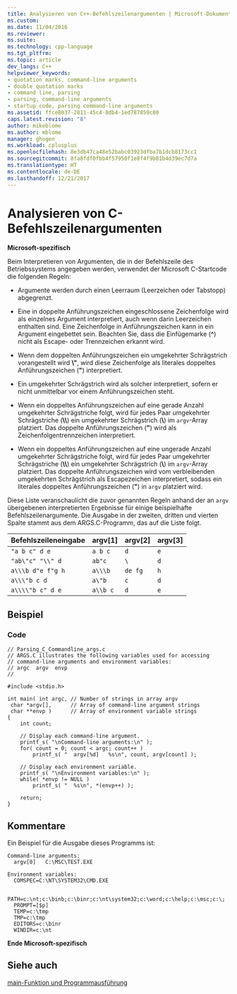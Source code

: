 ```yaml
---
title: Analysieren von C++-Befehlszeilenargumenten | Microsoft-Dokumentation
ms.custom: 
ms.date: 11/04/2016
ms.reviewer: 
ms.suite: 
ms.technology: cpp-language
ms.tgt_pltfrm: 
ms.topic: article
dev_langs: C++
helpviewer_keywords:
- quotation marks, command-line arguments
- double quotation marks
- command line, parsing
- parsing, command-line arguments
- startup code, parsing command-line arguments
ms.assetid: ffce8037-2811-45c4-8db4-1ed787859c80
caps.latest.revision: "8"
author: mikeblome
ms.author: mblome
manager: ghogen
ms.workload: cplusplus
ms.openlocfilehash: 8e3db47ca48e52babc03923dfba7b1dcb8173cc1
ms.sourcegitcommit: 8fa8fdf0fbb4f57950f1e8f4f9b81b4d39ec7d7a
ms.translationtype: HT
ms.contentlocale: de-DE
ms.lasthandoff: 12/21/2017
---
```

# <a name="parsing-c-command-line-arguments"></a>Analysieren von C-Befehlszeilenargumenten
**Microsoft-spezifisch**  
  
 Beim Interpretieren von Argumenten, die in der Befehlszeile des Betriebssystems angegeben werden, verwendet der Microsoft C-Startcode die folgenden Regeln:  
  
-   Argumente werden durch einen Leerraum (Leerzeichen oder Tabstopp) abgegrenzt.  
  
-   Eine in doppelte Anführungszeichen eingeschlossene Zeichenfolge wird als einzelnes Argument interpretiert, auch wenn darin Leerzeichen enthalten sind. Eine Zeichenfolge in Anführungszeichen kann in ein Argument eingebettet sein. Beachten Sie, dass die Einfügemarke (**^**) nicht als Escape- oder Trennzeichen erkannt wird.  
  
-   Wenn dem doppelten Anführungszeichen ein umgekehrter Schrägstrich vorangestellt wird **\\"**, wird diese Zeichenfolge als literales doppeltes Anführungszeichen (**"**) interpretiert.  
  
-   Ein umgekehrter Schrägstrich wird als solcher interpretiert, sofern er nicht unmittelbar vor einem Anführungszeichen steht.  
  
-   Wenn ein doppeltes Anführungszeichen auf eine gerade Anzahl umgekehrter Schrägstriche folgt, wird für jedes Paar umgekehrter Schrägstriche (**\\\\**) ein umgekehrter Schrägstrich (**\\**) im `argv`-Array platziert. Das doppelte Anführungszeichen (**"**) wird als Zeichenfolgentrennzeichen interpretiert.  
  
-   Wenn ein doppeltes Anführungszeichen auf eine ungerade Anzahl umgekehrter Schrägstriche folgt, wird für jedes Paar umgekehrter Schrägstriche (**\\\\**) ein umgekehrter Schrägstrich (**\\**) im `argv`-Array platziert. Das doppelte Anführungszeichen wird vom verbleibenden umgekehrten Schrägstrich als Escapezeichen interpretiert, sodass ein literales doppeltes Anführungszeichen (**"**) in `argv` platziert wird.  
  
 Diese Liste veranschaulicht die zuvor genannten Regeln anhand der an `argv` übergebenen interpretierten Ergebnisse für einige beispielhafte Befehlszeilenargumente. Die Ausgabe in der zweiten, dritten und vierten Spalte stammt aus dem ARGS.C-Programm, das auf die Liste folgt.  
  
|Befehlszeileneingabe|argv[1]|argv[2]|argv[3]|  
|-------------------------|---------------|---------------|---------------|  
|`"a b c" d e`|`a b c`|`d`|`e`|  
|`"ab\"c" "\\" d`|`ab"c`|`\`|`d`|  
|`a\\\b d"e f"g h`|`a\\\b`|`de fg`|`h`|  
|`a\\\"b c d`|`a\"b`|`c`|`d`|  
|`a\\\\"b c" d e`|`a\\b c`|`d`|`e`|  
  
## <a name="example"></a>Beispiel  
  
### <a name="code"></a>Code  
  
```  
// Parsing_C_Commandline_args.c  
// ARGS.C illustrates the following variables used for accessing  
// command-line arguments and environment variables:  
// argc  argv  envp  
//  
  
#include <stdio.h>  
  
int main( int argc, // Number of strings in array argv  
 char *argv[],      // Array of command-line argument strings  
 char **envp )      // Array of environment variable strings  
{  
    int count;  
  
    // Display each command-line argument.  
    printf_s( "\nCommand-line arguments:\n" );  
    for( count = 0; count < argc; count++ )  
        printf_s( "  argv[%d]   %s\n", count, argv[count] );  
  
    // Display each environment variable.  
    printf_s( "\nEnvironment variables:\n" );  
    while( *envp != NULL )  
        printf_s( "  %s\n", *(envp++) );  
  
    return;  
}  
```  
  
## <a name="comments"></a>Kommentare  
 Ein Beispiel für die Ausgabe dieses Programms ist:  
  
```  
Command-line arguments:  
  argv[0]   C:\MSC\TEST.EXE  
  
Environment variables:  
  COMSPEC=C:\NT\SYSTEM32\CMD.EXE  
  
  PATH=c:\nt;c:\binb;c:\binr;c:\nt\system32;c:\word;c:\help;c:\msc;c:\;  
  PROMPT=[$p]   
  TEMP=c:\tmp  
  TMP=c:\tmp  
  EDITORS=c:\binr  
  WINDIR=c:\nt        
```  
  
 **Ende Microsoft-spezifisch**  
  
## <a name="see-also"></a>Siehe auch  
 [main-Funktion und Programmausführung](../c-language/main-function-and-program-execution.md)
